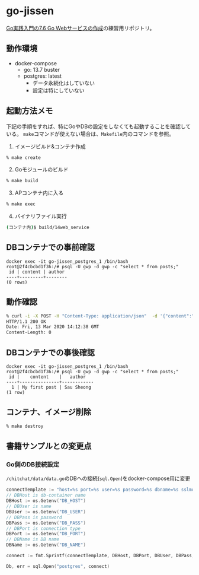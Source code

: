 # go-jissen

[Go実践入門の7.6 Go Webサービスの作成](https://github.com/mushahiroyuki/gowebprog/tree/master/ch07/14web_service)の練習用リポジトリ。

## 動作環境

* docker-compose
  * go: 13.7 buster
  * postgres: latest
    * データ永続化はしていない
    * 設定は特にしていない


## 起動方法メモ

下記の手順をすれば、特にGoやDBの設定をしなくても起動することを確認している。
`make`コマンドが使えない場合は、`Makefile`内のコマンドを参照。

1. イメージビルド&コンテナ作成
```bash
% make create
```

2. Goモジュールのビルド
```bash
% make build
```

3. APコンテナ内に入る
```bash
% make exec
```

4. バイナリファイル実行
```bash
(コンテナ内)$ build/14web_service
```

## DBコンテナでの事前確認

```
docker exec -it go-jissen_postgres_1 /bin/bash
root@2f4cbcbd1f36:/# psql -U gwp -d gwp -c "select * from posts;"
 id | content | author 
----+---------+--------
(0 rows)
```

## 動作確認
```bash
% curl -i -X POST -H "Content-Type: application/json"  -d '{"content":"My first post","author":"Sau Sheong"}' http://127.0.0.1:8080/post/
HTTP/1.1 200 OK
Date: Fri, 13 Mar 2020 14:12:38 GMT
Content-Length: 0

```

## DBコンテナでの事後確認

```
docker exec -it go-jissen_postgres_1 /bin/bash
root@2f4cbcbd1f36:/# psql -U gwp -d gwp -c "select * from posts;"
 id |    content    |   author   
----+---------------+------------
  1 | My first post | Sau Sheong
(1 row)
```

## コンテナ、イメージ削除
```bash
% make destroy
```

## 書籍サンプルとの変更点

### Go側のDB接続設定

`/chitchat/data/data.go`のDBへの接続(`sql.Open`)をdocker-compose用に変更

```go
connectTemplate := "host=%s port=%s user=%s password=%s dbname=%s sslmode=disable"
// DBHost is db-container name
DBHost := os.Getenv("DB_HOST")
// DBUser is name
DBUser := os.Getenv("DB_USER")
// DBPass is password
DBPass := os.Getenv("DB_PASS")
// DBPort is connection type
DBPort := os.Getenv("DB_PORT")
// DBName is DB name
DBName := os.Getenv("DB_NAME")

connect := fmt.Sprintf(connectTemplate, DBHost, DBPort, DBUser, DBPass, DBName)

Db, err = sql.Open("postgres", connect)
```
